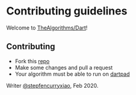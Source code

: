 # Contributing guidelines

Welcome to [TheAlgorithms/Dart](https://github.com/TheAlgorithms/Dart)!

## Contributing
* Fork this [repo](https://github.com/TheAlgorithms/Dart)
* Make some changes and pull a request
* Your algorithm must be able to run on [dartpad](https://dartpad.dev/)

Writer [@stepfencurryxiao](https://github.com/stepfencurryxiao), Feb 2020.
